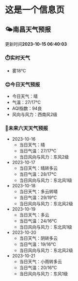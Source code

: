 # 这是一个信息页 
## 🌤️**南昌**天气预报
更新时间**2023-10-15 06:40:03**
### ⏱️实时天气
- 雾18℃
### 😊今日天气预报
- 今日天气：晴
- 气温：27/17℃
- AQI指数：94良
- 风向与风力：西南风2级
### 🤩未来六天天气预报
- 2023-10-16
  - 当日天气：晴
  - 当日气温：27/17℃
  - 当日风向与风力：东风2级
- 2023-10-17
  - 当日天气：晴转多云
  - 当日气温：28/17℃
  - 当日风向与风力：东北风1级
- 2023-10-18
  - 当日天气：多云转晴
  - 当日气温：29/19℃
  - 当日风向与风力：东北风2级
- 2023-10-19
  - 当日天气：多云
  - 当日气温：24/16℃
  - 当日风向与风力：东北风1级
- 2023-10-20
  - 当日天气：阴转多云
  - 当日气温：19/16℃
  - 当日风向与风力：东北风2级
- 2023-10-21
  - 当日天气：小雨转多云
  - 当日气温：20/16℃
  - 当日风向与风力：东风1级

